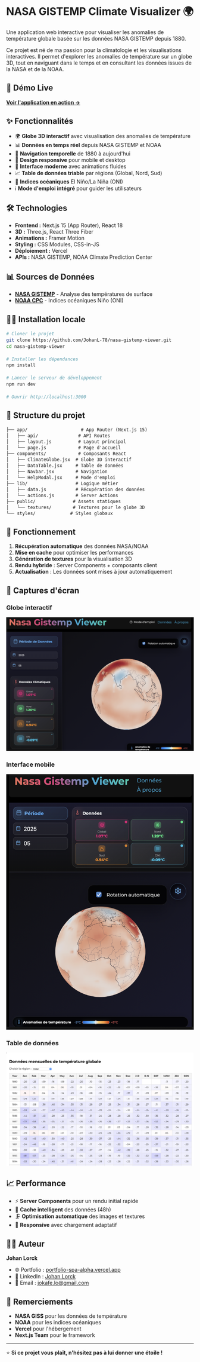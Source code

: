 # NASA GISTEMP Climate Visualizer 🌍

Une application web interactive pour visualiser les anomalies de température globale basée sur les données NASA GISTEMP depuis 1880.

Ce projet est né de ma passion pour la climatologie et les visualisations interactives. Il permet d'explorer les anomalies de température sur un globe 3D, tout en naviguant dans le temps et en consultant les données issues de la NASA et de la NOAA.

## 🚀 Démo Live

**[Voir l'application en action →](https://nasa-gistemp-viewer.vercel.app)**

## ✨ Fonctionnalités

- 🌍 **Globe 3D interactif** avec visualisation des anomalies de température
- 📊 **Données en temps réel** depuis NASA GISTEMP et NOAA
- 📅 **Navigation temporelle** de 1880 à aujourd'hui
- 📱 **Design responsive** pour mobile et desktop
- 🎨 **Interface moderne** avec animations fluides
- 📈 **Table de données triable** par régions (Global, Nord, Sud)
- 🌊 **Indices océaniques** El Niño/La Niña (ONI)
- ℹ️ **Mode d'emploi intégré** pour guider les utilisateurs

## 🛠️ Technologies

- **Frontend :** Next.js 15 (App Router), React 18
- **3D :** Three.js, React Three Fiber
- **Animations :** Framer Motion
- **Styling :** CSS Modules, CSS-in-JS
- **Déploiement :** Vercel
- **APIs :** NASA GISTEMP, NOAA Climate Prediction Center

## 📊 Sources de Données

- **[NASA GISTEMP](https://data.giss.nasa.gov/gistemp/)** - Analyse des températures de surface
- **[NOAA CPC](https://www.cpc.ncep.noaa.gov/data/indices/)** - Indices océaniques Niño (ONI)

## 🏃‍♂️ Installation locale

```bash
# Cloner le projet
git clone https://github.com/JohanL-78/nasa-gistemp-viewer.git
cd nasa-gistemp-viewer

# Installer les dépendances
npm install

# Lancer le serveur de développement
npm run dev

# Ouvrir http://localhost:3000
```

## 📁 Structure du projet

```
├── app/                    # App Router (Next.js 15)
│   ├── api/               # API Routes
│   ├── layout.js          # Layout principal
│   └── page.js            # Page d'accueil
├── components/            # Composants React
│   ├── ClimateGlobe.jsx  # Globe 3D interactif
│   ├── DataTable.jsx     # Table de données
│   ├── Navbar.jsx        # Navigation
│   └── HelpModal.jsx     # Mode d'emploi
├── lib/                  # Logique métier
│   ├── data.js           # Récupération des données
│   └── actions.js        # Server Actions
├── public/              # Assets statiques
│   └── textures/        # Textures pour le globe 3D
└── styles/             # Styles globaux
```

## 🎯 Fonctionnement

1. **Récupération automatique** des données NASA/NOAA
2. **Mise en cache** pour optimiser les performances
3. **Génération de textures** pour la visualisation 3D
4. **Rendu hybride** : Server Components + composants client
5. **Actualisation** : Les données sont mises à jour automatiquement

## 🌟 Captures d'écran

### Globe interactif
![Globe 3D](public/screenshots/ClimateGlobe.png)

### Interface mobile
![Mobile](public/screenshots/MobileGlobe.png)

### Table de données
![Data Table](public/screenshots/TableGlobe.png)

## 📈 Performance

- ⚡ **Server Components** pour un rendu initial rapide
- 💾 **Cache intelligent** des données (48h)
- 🗜️ **Optimisation automatique** des images et textures
- 📱 **Responsive** avec chargement adaptatif

## 👨‍💻 Auteur

**Johan Lorck**

- 🌐 Portfolio : [portfolio-spa-alpha.vercel.app](https://portfolio-spa-alpha.vercel.app)
- 💼 LinkedIn : [Johan Lorck](https://www.linkedin.com/in/johan-lorck-21949a350/)
- 📧 Email : jokafe.lo@gmail.com

## 🙏 Remerciements

- **NASA GISS** pour les données de température
- **NOAA** pour les indices océaniques
- **Vercel** pour l'hébergement
- **Next.js Team** pour le framework

---

⭐ **Si ce projet vous plaît, n'hésitez pas à lui donner une étoile !**